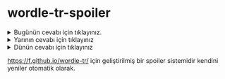 # wordle-tr-spoiler

<details>
  <summary>Bugünün cevabı için tıklayınız.</summary>
  <br>
    <b> rakım </b>
</details>

<details>
  <summary>Yarının cevabı için tıklayınız</summary>
  <br>
   <b> pabuç </b>
</details>

<details>
  <summary>Dünün cevabı için tıklayınız </summary>
  <br>
  <b> kanal </b>
</details>

https://f.github.io/wordle-tr/ için geliştirilmiş bir spoiler sistemidir kendini yeniler otomatik olarak.

